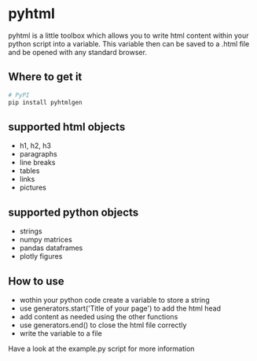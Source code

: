 # pyhtml
pyhtml is a little toolbox which allows you to write html content within your
python script into a variable. This variable then can be saved to a .html file
and be opened with any standard browser.

## Where to get it
```sh
# PyPI
pip install pyhtmlgen
```

## supported html objects
* h1, h2, h3
* paragraphs
* line breaks
* tables
* links
* pictures

## supported python objects
* strings
* numpy matrices
* pandas dataframes
* plotly figures

## How to use
* wothin your python code create a variable to store a string
* use generators.start('Title of your page') to add the html head
* add content as needed using the other functions
* use generators.end() to close the html file correctly
* write the variable to a file

Have a look at the example.py script for more information
